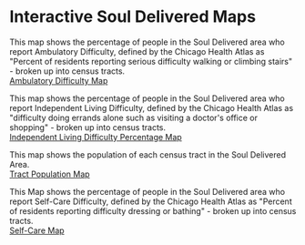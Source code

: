 # Interactive Soul Delivered Maps
This map shows the percentage of people in the Soul Delivered area who report Ambulatory Difficulty, defined by the Chicago Health Atlas as "Percent of residents reporting serious difficulty walking or climbing stairs" - broken up into census tracts. <br>
[Ambulatory Difficulty Map](Ambulatory/map.html)


This map shows the percentage of people in the Soul Delivered area who report Independent Living Difficulty, defined by the Chicago Health Atlas as "difficulty doing errands alone such as visiting a doctor's office or shopping" - broken up into census tracts. <br>
[Independent Living Difficulty Percentage Map](IndLivDif/qgis2web_2023_07_21-15_09_30_983627/IndLivDifMap.html)


This map shows the population of each census tract in the Soul Delivered Area. <br>
[Tract Population Map](Population/Webapp/PopMap.html)

This Map shows the percentage of people in the Soul Delivered area who report Self-Care Difficulty, defined by the Chicago Health Atlas as "Percent of residents reporting difficulty dressing or bathing" - broken up into census tracts. <br>
[Self-Care Map](SelfCare/qgis2web_2023_07_21-16_07_44_836685/SelfCareMap.html)
